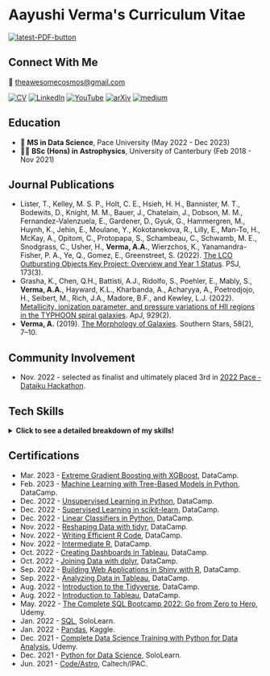 # Aayushi Verma's Curriculum Vitae

<a href="https://github.com/awesomecosmos/aayushi-verma-cv/blob/main/aayushi_verma_cv_2022-12.pdf"><img src="https://img.shields.io/badge/PDF-latest-orange.svg?style=flat" alt="latest-PDF-button"></a>

## Connect With Me

:incoming_envelope: theawesomecosmos@gmail.com

[![CV](https://img.shields.io/badge/-my%20resume-blueviolet)](https://github.com/awesomecosmos/Aayushi-Verma-CV)
[![LinkedIn](https://img.shields.io/badge/LinkedIn-%230077B5.svg?logo=linkedin&logoColor=white)](https://linkedin.com/in/aayushi-verma) 
[![YouTube](https://img.shields.io/badge/YouTube-%23FF0000.svg?logo=YouTube&logoColor=white)](https://www.youtube.com/channel/UClS-R630xWKrukXSDTypAVg)
[![arXiv](https://img.shields.io/badge/arXiv-journal%20publications-red)](https://arxiv.org/search/?searchtype=author&query=Verma%2C+A+A)
[![medium](https://img.shields.io/badge/medium-blog%20posts-lightgrey)](https://medium.com/@aayushi_verma)

## Education
- :memo: **MS in Data Science**, Pace University (May 2022 - Dec 2023)
- :woman_student: **BSc (Hons) in Astrophysics**, University of Canterbury (Feb 2018 - Nov 2021)

## Journal Publications
- Lister, T., Kelley, M. S. P., Holt, C. E., Hsieh, H. H., Bannister, M. T., Bodewits, D., Knight, M. M., Bauer, J., Chatelain, J., Dobson, M. M., Fernandez-Valenzuela, E., Gardener, D., Gyuk, G., Hammergren, M., Huynh, K., Jehin, E., Moulane, Y., Kokotanekova, R., Lilly, E., Man-To, H., McKay, A., Opitom, C., Protopapa, S., Schambeau, C., Schwamb, M. E., Snodgrass, C., Usher, H., **Verma, A.A.**, Wierzchos, K., Yanamandra-Fisher, P. A., Ye, Q., Gomez, E., Greenstreet, S. (2022). [The LCO Outbursting Objects Key Project: Overview and Year 1 Status](https://iopscience.iop.org/article/10.3847/PSJ/ac7a31). PSJ, 173(3).
- Grasha, K., Chen, Q.H., Battisti, A.J., Ridolfo, S., Poehler, E., Mably, S., **Verma, A.A.**, Hayward, K.L., Kharbanda, A., Acharyya, A., Poetrodjojo, H., Seibert, M., Rich, J.A., Madore, B.F., and Kewley, L.J. (2022). [Metallicity, ionization parameter, and pressure variations of HII regions in the TYPHOON spiral galaxies](https://iopscience.iop.org/article/10.3847/1538-4357/ac5ab2). ApJ, 929(2).
- **Verma, A.** (2019). [The Morphology of Galaxies](https://www.aayushiverma.com/wp-content/uploads/2020/12/2019_publication_southern_stars.pdf). Southern Stars, 58(2), 7–10.

## Community Involvement
- Nov. 2022 - selected as finalist and ultimately placed 3rd in [2022 Pace - Dataiku Hackathon](https://github.com/awesomecosmos/ChocolateHackathon).

## Tech Skills
<div>
<details>
<summary><b>Click to see a detailed breakdown of my skills!</b></summary>
 
 The list of my skills below is very comprehensive, so to summarize, here are my **top 5 skills**: Python, R, SQL, Git and visualization.
    
<br>

| Skill Area | Skills |
| ------------- |-------------|
| **Programming** 		    | Python, R, SQL, Latex, Markdown, Matlab, Shell (bash), HTML/CSS |
| **Packages & Variants**	| Python (numpy, scipy, pandas, scikit-learn, astropy, matplotlib, seaborn), R (Shiny, dplyr, tidyr, readr, stringr), SQL (MySQL, PostgreSQL, sqlite)|
| **IDEs and Softwares** 	| VS Code, Anaconda (Spyder), RStudio, MySQLWorkbench, PGAdmin, Weka, Neo4j    |
| **Version Control** 		| Git, Github, Bitbucket  |
| **Visualization** 		| Tableau, Google Data Studio |
| **Research Areas** 		| Astrophysics (galaxy evolution and morphology, galactic structure, planetary science, cometary science, stellar structure and evolution), climate modeling, bayesian statistics |
| **Soft Skills** 		| Technical documentation, oral presentations, poster presentations, academic research skills, collaborations with other people, teams and organizations, mentorship, tutoring, outreach |
| **Hard Skills** 		| Telescope instrumentation |
| **Data Science Areas and Techniques** | Machine learning, artificial intelligence |

</details>
</div>

## Certifications

- Mar. 2023 - [Extreme Gradient Boosting with XGBoost](https://github.com/awesomecosmos/Aayushi-Verma-CV/blob/main/certificates/2023_02_extreme_gradient_boosting.pdf), DataCamp.
- Feb. 2023 - [Machine Learning with Tree-Based Models in Python](https://github.com/awesomecosmos/Aayushi-Verma-CV/blob/main/certificates/2023_02_tree_based_models.pdf), DataCamp.
- Dec. 2022 - [Unsupervised Learning in Python](https://github.com/awesomecosmos/Aayushi-Verma-CV/blob/main/certificates/2022_12_unsupervised_learning.pdf), DataCamp.
- Dec. 2022 - [Supervised Learning in scikit-learn](https://github.com/awesomecosmos/Aayushi-Verma-CV/blob/main/certificates/2022_12_supervised_learning.pdf), DataCamp.
- Dec. 2022 - [Linear Classifiers in Python](https://github.com/awesomecosmos/Aayushi-Verma-CV/blob/main/certificates/2022_12_linear_classifiers.pdf), DataCamp.
- Nov. 2022 - [Reshaping Data with tidyr](https://github.com/awesomecosmos/aayushi-verma-cv/blob/main/certificates/2022_11_reshaping_data_with_tidyr.pdf), DataCamp.
- Nov. 2022 - [Writing Efficient R Code](https://github.com/awesomecosmos/aayushi-verma-cv/blob/main/certificates/2022_11_efficientR.pdf), DataCamp.
- Nov. 2022 - [Intermediate R](https://github.com/awesomecosmos/aayushi-verma-cv/blob/main/certificates/2022_11_intermediateR.pdf), DataCamp.
- Oct. 2022 - [Creating Dashboards in Tableau](https://github.com/awesomecosmos/aayushi-verma-cv/blob/main/certificates/2022_10-creating_dashboards_in_tableau.pdf), DataCamp.
- Oct. 2022 - [Joining Data with dplyr](https://github.com/awesomecosmos/aayushi-verma-cv/blob/main/certificates/2022_10-joining_data_with_dplyr.pdf), DataCamp.
- Sep. 2022 - [Building Web Applications in Shiny with R](https://github.com/awesomecosmos/aayushi-verma-cv/blob/main/certificates/2022_09_web_apps_with_shiny_in_r.pdf), DataCamp.
- Sep. 2022 - [Analyzing Data in Tableau](https://github.com/awesomecosmos/aayushi-verma-cv/blob/main/certificates/2022_09_analyzing_data_in_tableau.pdf), DataCamp.
- Aug. 2022 - [Introduction to the Tidyverse](https://github.com/awesomecosmos/aayushi-verma-cv/blob/main/certificates/2022_08_intro_to_tidyverse.pdf), DataCamp.
- Aug. 2022 - [Introduction to Tableau](https://github.com/awesomecosmos/aayushi-verma-cv/blob/main/certificates/2022_08_intro_to_tableau.pdf), DataCamp.
- May. 2022 - [The Complete SQL Bootcamp 2022: Go from Zero to Hero](https://github.com/awesomecosmos/aayushi-verma-cv/blob/main/certificates/2022_05_udemy.pdf), Udemy.
- Jan. 2022 - [SQL](https://github.com/awesomecosmos/aayushi-verma-cv/blob/main/certificates/2022_01_sololearn.pdf), SoloLearn.
- Jan. 2022 - [Pandas](https://github.com/awesomecosmos/aayushi-verma-cv/blob/main/certificates/2022_01_kaggle.pdf), Kaggle.
- Dec. 2021 - [Complete Data Science Training with Python for Data Analysis](https://github.com/awesomecosmos/aayushi-verma-cv/blob/main/certificates/2021_12_udemy.pdf), Udemy.
- Dec. 2021 - [Python for Data Science](https://github.com/awesomecosmos/aayushi-verma-cv/blob/main/certificates/2021_12_sololearn.pdf), SoloLearn.
- Jun. 2021 - [Code/Astro](https://github.com/awesomecosmos/aayushi-verma-cv/blob/main/certificates/2021_06_codeastro.pdf), Caltech/IPAC.
